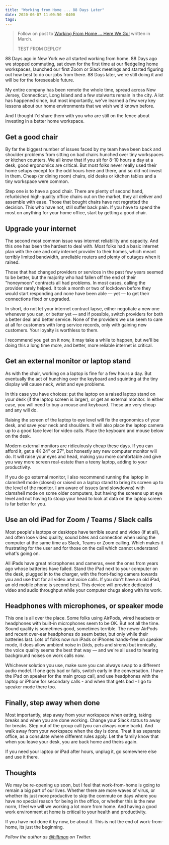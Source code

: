 ```yaml
---
title: "Working from Home ... 88 Days Later"
date: 2020-06-07 11:00:50 -0400
tags: 
---
```


> Follow on post to [Working From Home ... Here We Go!](https://hiltmon.com/blog/2020/03/14/working-from-home-dot-dot-dot-here-we-go/) written in March.
> 
> TEST FROM DEPLOY

88 Days ago in New York we all started working from home. 88 Days ago we stopped commuting, sat down for the first time at our fledgeling home workspaces, launched our first Zoom or Slack meetings and started figuring out how best to do our jobs from there. 88 Days later, we're still doing it and will be for the foreseeable future.

My entire company has been remote the whole time, spread across New Jersey, Connecticut, Long Island and a few stalwarts remain in the city. A lot has happened since, but most importantly, we've learned a few very key lessons about our home environments that we wish we'd known before.

And I thought I'd share them with you who are still on the fence about investing in a better home workspace.

## Get a good chair

By far the biggest number of issues faced by my team have been back and shoulder problems from sitting on bad chairs hunched over tiny workspaces or kitchen counters. We all know that if you sit for 8-10 hours a day at a desk, good ergonomics are critical. But most folks never really used their home setups except for the odd hours here and there, and so did not invest in them. Cheap (or dining room) chairs, old desks or kitchen tables and a tiny workspace were common.

Step one is to have a good chair. There are plenty of second hand, refurbished high-quality office chairs out on the market, they all deliver and assemble with ease. Those that bought chairs have not regretted the decision. This who have not, still suffer back pain. If you have to spend the most on anything for your home office, start by getting a good chair.

## Upgrade your internet

The second most common issue was internet reliability and capacity. And this one has been the hardest to deal with. Most folks had a basic internet plan with the one and only internet provider to their homes, which meant terribly limited  bandwidth, unreliable routers and plenty of outages when it rained.

Those that had changed providers or services in the past few years seemed to be better, but the majority who had fallen off the end of their "honeymoon" contracts all had problems. In most cases, calling the provider rarely helped. It took a month or two of lockdown before they would start responding and none have been able — yet — to get their connections fixed or upgraded.

In short, do not let your internet contract lapse, either negotiate a new one whenever you can, or better yet — and if possible, switch providers for both a better deal and better service. None of the providers we use seem to care at all for customers with long service records, only with gaining new customers. Your loyalty is worthless to them.

I recommend you get on it now, it may take a while to happen, but we'll be doing this a long time more, and better, more reliable internet is critical.

## Get an external monitor or laptop stand

As with the chair, working on a laptop is fine for a few hours a day. But eventually the act of hunching over the keyboard and squinting at the tiny display will cause neck, wrist and eye problems.

In this case you have choices: put the laptop on a raised laptop stand on your desk (if the laptop screen is larger), or get an external monitor. In either case, you will need to buy a mouse and keyboard. These are very cheap and any will do.

Raising the screen of the laptop to eye level will fix the ergonomics of your desk, and save your neck and shoulders. It will also place the laptop camera up to a good face level for video calls. Place the keyboard and mouse below on the desk.

Modern external monitors are ridiculously cheap these days. If you can afford it, get a 4K 24" or 27", but honestly any new computer monitor will do. It will raise your eyes and head, making you more comfortable and give you way more screen real-estate than a teeny laptop, adding to your productivity.

If you do go external monitor, I also recommend running the laptop in clamshell mode (closed) or raised on a laptop stand to bring its screen up to the level of the monitor. I am aware of issues (and slowdowns) with clamshell mode on some older computers, but having the screens up at eye level and not having to  stoop your head to look at data on the laptop screen is far better for you.

## Use an old iPad for Zoom / Teams / Slack calls

Most people's laptops or desktops have terrible sound and video (if at all), and often lose video quality, sound bites and connection when using the computer at the same time as Slack, Teams or Zoom calling. Which makes it frustrating for the user and for those on the call which cannot understand what's going on.

All iPads have great microphones and cameras, even the ones from years ago whose batteries have failed. Stand the iPad next to your computer on the desk, plugged in to the charger, with the front-facing camera towards you and use that for all video and voice calls. If you don't have an old iPad, an old mobile phone is second best. This device will provide dedicated video and audio throughput while your computer chugs along with its work.

## Headphones with microphones, or speaker mode

This one is all over the place. Some folks using AirPods, wired headsets or headphones with built-in microphones seem to be OK. But not all the time. Sound quality is sometimes good, sometimes terrible. The newer AirPods and recent over-ear headphones do seem better, but only while their batteries last. Lots of folks now run iPads or iPhones hands-free on speaker mode, it does allow ambient noise in (kids, pets and sirens) but ironically, the voice quality seems the best that way — and we're all used to hearing background noises on work calls now.

Whichever solution you use, make sure you can always swap to a different audio model. If one gets bad or fails, switch early in the conversation. I have the iPad on speaker for the main group call, and use headphones with the laptop or iPhone for secondary calls - and when that gets bad - I go to speaker mode there too.

## Finally, step away when done

Most importantly, step away from your workspace when eating, taking breaks and when you are done working. Change your Slack status to away for breaks. Step out of the group call (you can always come back). And walk away from your workspace when the day is done. Treat it as separate office, as a consulate where different rules apply. Let the family know that when you leave your desk, you are back home and theirs again.

If you need your laptop or iPad after hours, unplug it, go somewhere else and use it there.

## Thoughts

We may be re-opening up soon, but I feel that work-from-home is going to remain a big part of our lives. Whether there are more waves of virus, or whether its just more productive to skip the commute on days where you have no special reason for being in the office, or whether this is the new norm, I feel we will we working a lot more from home. And having a good work environment at home is critical to your health and productivity.

If you have not done it by now, be about it. This is not the end of work-from-home, its just the beginning.

*Follow the author as [@hiltmon](http://twitter.com/hiltmon) on Twitter.*
